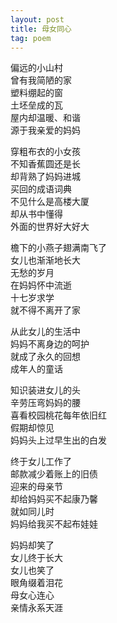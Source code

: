 ```yaml
---
layout: post
title: 母女同心
tag: poem
---
```


偏远的小山村<br />
曾有我简陋的家<br />
塑料绷起的窗<br />
土坯垒成的瓦<br />
屋内却温暖、和谐<br />
源于我亲爱的妈妈

穿粗布衣的小女孩<br />
不知香蕉圆还是长<br />
却背熟了妈妈进城<br />
买回的成语词典<br />
不见什么是高楼大厦<br />
却从书中懂得<br />
外面的世界好大好大

檐下的小燕子翅满南飞了<br />
女儿也渐渐地长大<br />
无愁的岁月<br />
在妈妈怀中流逝<br />
十七岁求学<br />
就不得不离开了家

从此女儿的生活中<br />
妈妈不离身边的呵护<br />
就成了永久的回想<br />
成年人的童话

知识装进女儿的头<br />
辛劳压弯妈妈的腰<br />
喜看校园桃花每年依旧红<br />
假期却惊见<br />
妈妈头上过早生出的白发

终于女儿工作了<br />
邮款减少着账上的旧债<br />
迎来的母亲节<br />
却给妈妈买不起康乃馨<br />
就如同儿时<br />
妈妈给我买不起布娃娃

妈妈却笑了<br />
女儿终于长大<br />
女儿也笑了<br />
眼角缀着泪花<br />
母女心连心<br />
亲情永系天涯

